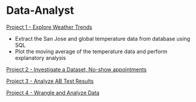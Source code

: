 # Data-Analyst

<A href='http://nbviewer.jupyter.org/github/yumengdong/Data-Analyst-Nanodegree-Udacity/blob/master/Project1_Explore-Weather-Trends/Explore%20Weather%20Trends.ipynb'>Project 1 - Explore Weather Trends</A><BR>
  - Extract the San Jose and global temperature data from database using SQL
  - Plot the moving average of the temperature data and perform explanatory analysis

<A href='http://nbviewer.jupyter.org/github/yumengdong/Data-Analyst-Nanodegree-Udacity/blob/master/Project2_Investigate-a-Dataset/No-show%20appointments%20Data%20Analysis.ipynb'>Project 2 - Investigate a Dataset, No-show appointments</A><BR>

<A href='http://nbviewer.jupyter.org/github/yumengdong/Data-Analyst-Nanodegree-Udacity/blob/master/Project3_Analyze-AB-Test-Results/Analyze_ab_test_results_notebook%20-%20mytest.ipynb'>Project 3 - Analyze AB Test Results</A><BR>

<A href = 'http://nbviewer.jupyter.org/github/yumengdong/Data-Analyst-Nanodegree-Udacity/blob/master/Project4_Wrangle_and_Analyze_Data/wrangle_act.ipynb'> Project 4 - Wrangle and Analyze Data</A><BR>

